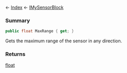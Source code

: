 ← [Index](Api-Index) ← [IMySensorBlock](Sandbox.ModAPI.Ingame.IMySensorBlock)

### Summary

```csharp
public float MaxRange { get; }
```

Gets the maximum range of the sensor in any direction.

### Returns

[float](https://docs.microsoft.com/en-us/dotnet/api/system.single?view=netframework-4.6)

